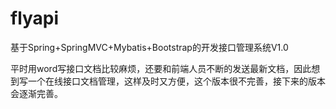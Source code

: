 # flyapi
基于Spring+SpringMVC+Mybatis+Bootstrap的开发接口管理系统V1.0

平时用word写接口文档比较麻烦，还要和前端人员不断的发送最新文档，因此想到写一个在线接口文档管理，这样及时又方便，这个版本很不完善，接下来的版本会逐渐完善。
